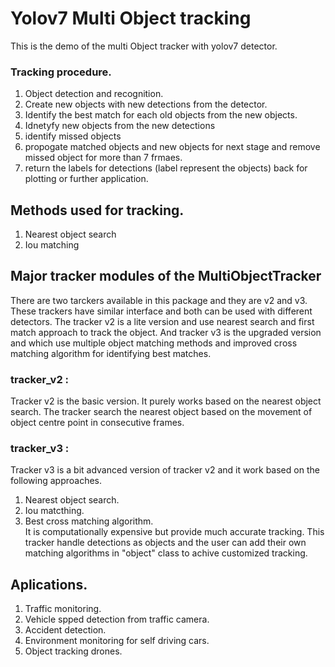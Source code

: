 # Yolov7 Multi Object tracking
This is the demo of the multi Object tracker with yolov7 detector. 



### Tracking procedure.
1. Object detection and recognition.
2. Create new objects with new detections from the detector.
3. Identify the best match for each old objects from the new objects.
4. Idnetyfy new objects from the new detections
5. identify missed objects
6. propogate matched objects and new objects for next stage and remove missed object for more than 7 frmaes.
7. return the labels for detections (label represent the objects) back for plotting or further application.

## Methods used for tracking.
1. Nearest object search
2. Iou matching


## Major tracker modules of the MultiObjectTracker
There are two tarckers available in this package and they are v2 and v3. These trackers have similar interface and both can be used with different detectors. The tracker v2 is a lite version and use nearest search and first match approach to track the object. And tracker v3 is the upgraded version and which use multiple object matching methods and improved cross matching algorithm for identifying best matches.

### tracker_v2 :
Tracker v2 is the basic version. It purely works based on the nearest object search. The tracker search the nearest object based on the movement of object centre point in consecutive frames.

### tracker_v3 :
Tracker v3 is a bit advanced version of tracker v2 and it work based on the following approaches.
1. Nearest object search.
2. Iou matcthing.
3. Best cross matching algorithm.  
It is computationally expensive but provide much accurate tracking. This tracker handle detections as objects and the user can add their own matching algorithms in "object" class to achive customized tracking.

## Aplications.
1. Traffic monitoring.
2. Vehicle spped detection from traffic camera.
3. Accident detection.
4. Environment monitoring for self driving cars.
5. Object tracking drones.
